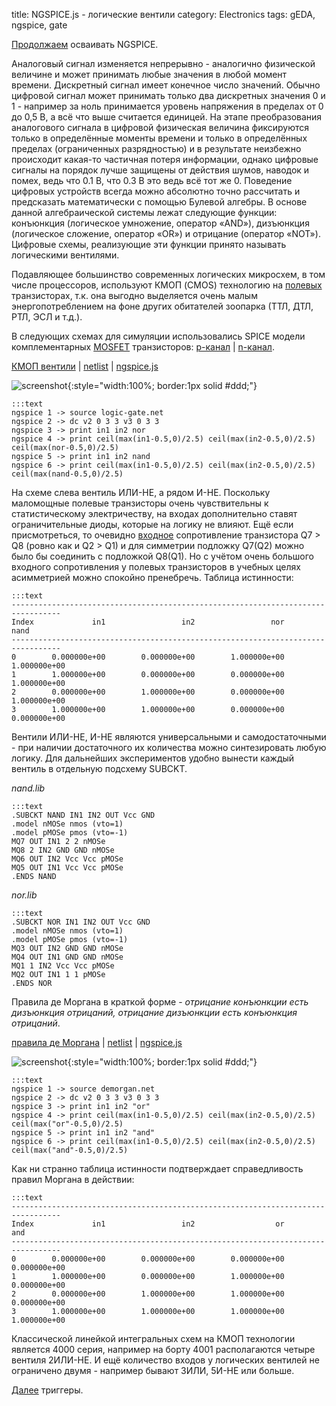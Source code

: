 title: NGSPICE.js - логические вентили
category: Electronics
tags: gEDA, ngspice, gate

[Продолжаем]({filename}../2016-10-28-ngspice-introduction/2016-10-28-ngspice-introduction.md) осваивать NGSPICE.

Аналоговый сигнал изменяется непрерывно - аналогично физической величине и может принимать любые значения в любой момент времени. Дискретный сигнал имеет конечное число значений. Обычно цифровой сигнал может принимать только два дискретных значения 0 и 1 - например за ноль принимается уровень напряжения в пределах от 0 до 0,5 В, а всё что выше считается единицей. На этапе преобразования аналогового сигнала в цифровой физическая величина фиксируются только в определённые моменты времени и только в определённых пределах (ограниченных разрядностью) и в результате неизбежно происходит какая-то частичная потеря информации, однако цифровые сигналы на порядок лучше защищены от действия шумов, наводок и помех, ведь что 0.1 В, что 0.3 В это ведь всё тот же 0. Поведение цифровых устройств всегда можно абсолютно точно рассчитать и предсказать математически с помощью Булевой алгебры. В основе данной алгебраической системы лежат следующие функции: конъюнкция (логическое умножение, оператор «AND»), дизъюнкция (логическое сложение, оператор «OR») и отрицание (оператор «NOT»). Цифровые схемы, реализующие эти функции принято называть логическими вентилями.

Подавляющее большинство современных логических микросхем, в том числе процессоров, используют КМОП (CMOS) технологию на [полевых]({filename}../2016-11-03-field-effect-transistor/2016-11-03-field-effect-transistor.md) транзисторах, т.к. она выгодно выделяется очень малым энергопотреблением на фоне других обитателей зоопарка (ТТЛ, ДТЛ, РТЛ, ЭСЛ и т.д.).

В следующих схемах для симуляции использовались SPICE модели комплементарных [MOSFET]({filename}../2016-11-03-field-effect-transistor/2016-11-03-field-effect-transistor.md) транзисторов: [p-канал]({attach}pMOSe.txt) | [n-канал]({attach}nMOSe.txt).

[КМОП вентили]({attach}logic-gate.sch) | [netlist]({attach}logic-gate.net) | [ngspice.js](https://ngspice.js.org/?gist=97f3ffa9bf4ef930231b1efb3fe04c58)

![screenshot]({attach}show-img-logic-gate.png){:style="width:100%; border:1px solid #ddd;"}

    :::text
    ngspice 1 -> source logic-gate.net
    ngspice 2 -> dc v2 0 3 3 v3 0 3 3
    ngspice 3 -> print in1 in2 nor
    ngspice 4 -> print ceil(max(in1-0.5,0)/2.5) ceil(max(in2-0.5,0)/2.5) ceil(max(nor-0.5,0)/2.5)
    ngspice 5 -> print in1 in2 nand
    ngspice 6 -> print ceil(max(in1-0.5,0)/2.5) ceil(max(in2-0.5,0)/2.5) ceil(max(nand-0.5,0)/2.5)

На схеме слева вентиль ИЛИ-НЕ, а рядом И-НЕ. Поскольку маломощные полевые транзисторы очень чувствительны к статистическому электричеству, на входах дополнительно ставят ограничительные диоды, которые на логику не влияют. Ещё если присмотреться, то очевидно [входное]({filename}../2016-11-09-bipolar-common-collector/2016-11-09-bipolar-common-collector.md) сопротивление транзистора Q7 > Q8 (ровно как и Q2 > Q1) и для симметрии подложку Q7(Q2) можно было бы соединить с подложкой Q8(Q1). Но с учётом очень большого входного сопротивления у полевых транзисторов в учебных целях асимметрией можно спокойно пренебречь. Таблица истинности:

    :::text
    ---------------------------------------------------------------------------------
    Index             in1                 in2                 nor                nand
    ---------------------------------------------------------------------------------
    0        0.000000e+00        0.000000e+00        1.000000e+00        1.000000e+00
    1        1.000000e+00        0.000000e+00        0.000000e+00        1.000000e+00
    2        0.000000e+00        1.000000e+00        0.000000e+00        1.000000e+00
    3        1.000000e+00        1.000000e+00        0.000000e+00        0.000000e+00

Вентили ИЛИ-НЕ, И-НЕ являются универсальными и самодостаточными - при наличии достаточного их количества можно синтезировать любую логику. Для дальнейших экспериментов удобно вынести каждый вентиль в отдельную подсхему SUBCKT.

*nand.lib*

    :::text
    .SUBCKT NAND IN1 IN2 OUT Vcc GND
    .model nMOSe nmos (vto=1)
    .model pMOSe pmos (vto=-1)
    MQ7 OUT IN1 2 2 nMOSe
    MQ8 2 IN2 GND GND nMOSe
    MQ6 OUT IN2 Vcc Vcc pMOSe
    MQ5 OUT IN1 Vcc Vcc pMOSe
    .ENDS NAND

*nor.lib*

    :::text
    .SUBCKT NOR IN1 IN2 OUT Vcc GND
    .model nMOSe nmos (vto=1)
    .model pMOSe pmos (vto=-1)
    MQ3 OUT IN2 GND GND nMOSe
    MQ4 OUT IN1 GND GND nMOSe
    MQ1 1 IN2 Vcc Vcc pMOSe
    MQ2 OUT IN1 1 1 pMOSe
    .ENDS NOR

<!-- 
<a href="{attach}nand42.sym"></a>
<a href="{attach}nor42.sym"></a>
<a href="{attach}nor.lib"></a>
<a href="{attach}nand.lib"></a>
-->

<!-- 
sudo cp nor42.sym nand42.sym /usr/share/gEDA/sym/local/
-->

Правила де Моргана в краткой форме - *отрицание конъюнкции есть дизъюнкция отрицаний, отрицание дизъюнкции есть конъюнкция отрицаний*.

[правила де Моргана]({attach}demorgan.sch) | [netlist]({attach}demorgan.net) | [ngspice.js](https://ngspice.js.org/?gist=03e138a7ac3b861e69b685358b862539)

![screenshot]({attach}show-img-demorgan.png){:style="width:100%; border:1px solid #ddd;"}

    :::text
    ngspice 1 -> source demorgan.net
    ngspice 2 -> dc v2 0 3 3 v3 0 3 3
    ngspice 3 -> print in1 in2 "or"
    ngspice 4 -> print ceil(max(in1-0.5,0)/2.5) ceil(max(in2-0.5,0)/2.5) ceil(max("or"-0.5,0)/2.5)
    ngspice 5 -> print in1 in2 "and"
    ngspice 6 -> print ceil(max(in1-0.5,0)/2.5) ceil(max(in2-0.5,0)/2.5) ceil(max("and"-0.5,0)/2.5)

Как ни странно таблица истинности подтверждает справедливость правил Моргана в действии:

    :::text
    ---------------------------------------------------------------------------------
    Index             in1                 in2                  or                 and
    ---------------------------------------------------------------------------------
    0        0.000000e+00        0.000000e+00        0.000000e+00        0.000000e+00
    1        1.000000e+00        0.000000e+00        1.000000e+00        0.000000e+00
    2        0.000000e+00        1.000000e+00        1.000000e+00        0.000000e+00
    3        1.000000e+00        1.000000e+00        1.000000e+00        1.000000e+00

Классической линейкой интегральных схем на КМОП технологии является 4000 серия, например на борту 4001 располагаются четыре вентиля 2ИЛИ-НЕ. И ещё количество входов у логических вентилей не ограничено двумя - например бывают 3ИЛИ, 5И-НЕ или больше.

[Далее]({filename}../2016-12-20-trigger/2016-12-20-trigger.md) триггеры.